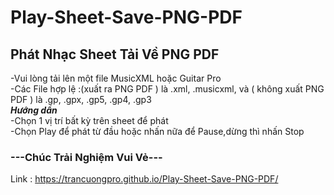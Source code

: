 # Play-Sheet-Save-PNG-PDF
## Phát Nhạc Sheet Tải Về PNG PDF
-Vui lòng tải lên một file MusicXML hoặc Guitar Pro</br>
-Các File hợp lệ :(xuất ra PNG PDF ) là .xml, .musicxml, và ( không xuất PNG PDF ) là .gp, .gpx, .gp5, .gp4, .gp3</br>
***Hướng dẩn***</br>
-Chọn 1 vị trí bất kỳ trên sheet để phát</br>
-Chọn Play để phát từ đầu hoặc nhấn nữa để Pause,dừng thì nhấn Stop</br>
### ---Chúc Trải Nghiệm Vui Vẻ---
Link : https://trancuongpro.github.io/Play-Sheet-Save-PNG-PDF/
